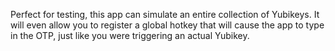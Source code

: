 Perfect for testing, this app can simulate an entire collection of Yubikeys. It will even allow you to register a global hotkey that will cause the app to type in the OTP, just like you were triggering an actual Yubikey.